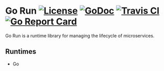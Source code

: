 # Go Run [![License](https://img.shields.io/:license-apache-blue.svg)](https://opensource.org/licenses/Apache-2.0) [![GoDoc](https://godoc.org/github.com/run/go-run?status.svg)](https://godoc.org/github.com/run/go-run) [![Travis CI](https://api.travis-ci.org/run/go-run.svg?branch=master)](https://travis-ci.org/run/go-run) [![Go Report Card](https://goreportcard.com/badge/run/go-run)](https://goreportcard.com/report/github.com/run/go-run)

Go Run is a runtime library for managing the lifecycle of microservices. 

## Runtimes

- Go

